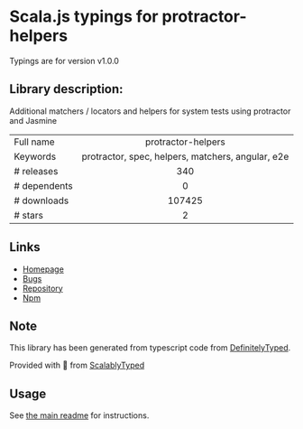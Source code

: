 
# Scala.js typings for protractor-helpers

Typings are for version v1.0.0

## Library description:
Additional matchers / locators and helpers for system tests using protractor and Jasmine

|                    |                 |
| ------------------ | :-------------: |
| Full name          | protractor-helpers |
| Keywords           | protractor, spec, helpers, matchers, angular, e2e |
| # releases         | 340 |
| # dependents       | 0 |
| # downloads        | 107425 |
| # stars            | 2 |

## Links
- [Homepage](https://github.com/wix/wix-protractor-helpers#readme)
- [Bugs](https://github.com/wix/wix-protractor-helpers/issues)
- [Repository](https://github.com/wix/wix-protractor-helpers)
- [Npm](https://www.npmjs.com/package/protractor-helpers)
    


## Note
This library has been generated from typescript code from [DefinitelyTyped](https://definitelytyped.org).

Provided with :purple_heart: from [ScalablyTyped](https://github.com/oyvindberg/ScalablyTyped)

## Usage
See [the main readme](../../readme.md) for instructions.


